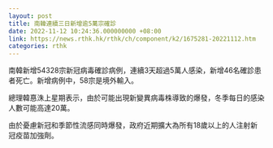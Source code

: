 ```yaml
---
layout: post
title: 南韓連續三日新增逾5萬宗確診
date: 2022-11-12 10:24:36.000000000 +08:00
link: https://news.rthk.hk/rthk/ch/component/k2/1675281-20221112.htm
categories: rthk
---
```


南韓新增54328宗新冠病毒確診病例，連續3天超過5萬人感染，新增46名確診患者死亡。新增病例中，58宗是境外輸入。

總理韓惪洙上星期表示，由於可能出現新變異病毒株導致的爆發，冬季每日的感染人數可能高達20萬。

由於憂慮新冠和季節性流感同時爆發，政府近期擴大為所有18歲以上的人注射新冠疫苗加強劑。
